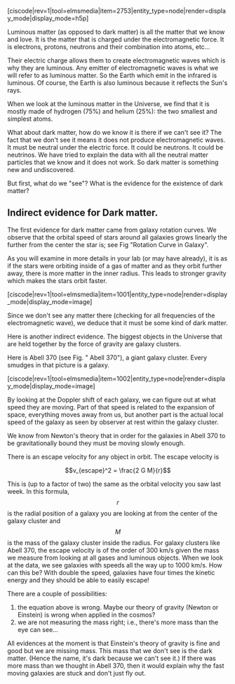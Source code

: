 [ciscode|rev=1|tool=elmsmedia|item=2753|entity_type=node|render=display_mode|display_mode=h5p]

Luminous matter (as opposed to dark matter) is all the matter that we know and love. It is the matter that is charged under the electromagnetic force. It is electrons, protons, neutrons and their combination into atoms, etc...

Their electric charge allows them to create electromagnetic waves which is why they are luminous. Any emitter of electromagnetic waves is what we will refer to as luminous matter. So the Earth which emit in the infrared is luminous. Of course, the Earth is also luminous because it reflects the Sun's rays.

When we look at the luminous matter in the Universe, we find that it is mostly made of hydrogen (75%) and helium (25%): the two smallest and simplest atoms.

What about dark matter, how do we know it is there if we can't see it? The fact that we don't see it means it does not produce electromagnetic waves. It must be neutral under the electric force. It could be neutrons. It could be neutrinos. We have tried to explain the data with all the neutral matter particles that we know and it does not work. So dark matter is something new and undiscovered.

But first, what do we "see"? What is the evidence for the existence of dark matter?

## Indirect evidence for Dark matter.

The first evidence for dark matter came from galaxy rotation curves.  We observe that the orbital speed of stars around all galaxies grows linearly the further from the center the star is; see Fig "Rotation Curve in Galaxy".  

As you will examine in more details in your lab (or may have already), it is as if the stars were orbiting inside of a gas of matter and as they orbit further away, there is more matter in the inner radius. This leads to stronger gravity which makes the stars orbit faster.

[ciscode|rev=1|tool=elmsmedia|item=1001|entity_type=node|render=display_mode|display_mode=image]

Since we don't see any matter there (checking for all frequencies of the electromagnetic wave), we deduce that it must be some kind of dark matter.

Here is another indirect evidence. The biggest objects in the Universe that are held together by the force of gravity are galaxy clusters.

Here is Abell 370 (see Fig. " Abell 370"), a giant galaxy cluster. Every smudges in that picture is a galaxy.

[ciscode|rev=1|tool=elmsmedia|item=1002|entity_type=node|render=display_mode|display_mode=image]

By looking at the Doppler shift of each galaxy, we can figure out at what speed they are moving. Part of that speed is related to the expansion of space, everything moves away from us, but another part is the actual local speed of the galaxy as seen by observer at rest within the galaxy cluster. 

We know from Newton's theory that in order for the galaxies in Abell 370 to be gravitationally bound they must be moving slowly enough.

There is an escape velocity for any object in orbit. The escape velocity is

$$v_{escape}^2 = \frac{2 G M}{r}$$

This is (up to a factor of two) the same as the orbital velocity you saw last week. In this formula, $$r$$ is the radial position of a galaxy you are looking at from the center of the galaxy cluster and $$M$$ is the mass of the galaxy cluster inside the radius. For galaxy clusters like Abell 370, the escape velocity is of the order of 300 km/s given the mass we measure from looking at all gases and luminous objects.  When we look at the data, we see galaxies with speeds all the way up to 1000 km/s. How can this be? With double the speed, galaxies have four times the kinetic energy and they should be able to easily escape!

There are a couple of possibilities:

1. the equation above is wrong. Maybe our theory of gravity (Newton or Einstein) is wrong when applied in the cosmos?
2. we are not measuring the mass right; i.e., there's more mass than the eye can see...

All evidences at the moment is that Einstein's theory of gravity is fine and good but we are missing mass. This mass that we don't see is the dark matter. (Hence the name, it's dark because we can't see it.) If there was more mass than we thought in Abell 370, then it would explain why the fast moving galaxies are stuck and don't just fly out.